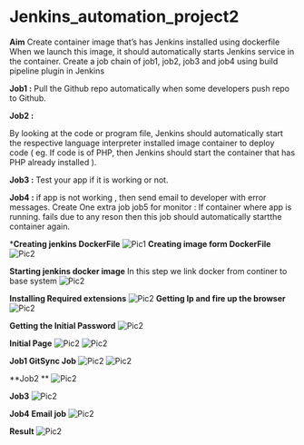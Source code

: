 # Jenkins_automation_project2
**Aim**
Create container image that’s has Jenkins installed  using dockerfile 
When we launch this image, it should automatically starts Jenkins service in the container.
Create a job chain of job1, job2, job3 and  job4 using build pipeline plugin in Jenkins 

**Job1 :** 
Pull  the Github repo automatically when some developers push repo to Github.

**Job2 :**

By looking at the code or program file, Jenkins should automatically start the respective language interpreter installed image container to deploy code ( eg. If code is of  PHP, then Jenkins should start the container that has PHP already installed ).

**Job3 :**
Test your app if it  is working or not.

**Job4 :**
if app is not working , then send email to developer with error messages.
Create One extra job job5 for monitor : If container where app is running. fails due to any reson then this job should automatically startthe container again.

***Creating jenkins DockerFile**
![Pic1](image/1.png)
**Creating image form DockerFile**
![Pic2](image/2.png)

**Starting jenkins docker image**
In this step we link docker from continer to base system
![Pic2](image/11.png)

**Installing Required extensions**
![Pic2](image/12.png)
**Getting Ip and fire up the browser**
![Pic2](image/4.png)

**Getting the Initial Password**
![Pic2](image/2.png)

**Initial Page**
![Pic2](image/7.png)
![Pic2](image/8.png)

**Job1 GitSync Job**
![Pic2](image/9.png)
![Pic2](image/10.png)

**Job2 **
![Pic2](image/16.png)

**Job3**
![Pic2](image/17.png)

**Job4 Email job**
![Pic2](image/14.png)

**Result**
![Pic2](image/re.png)
